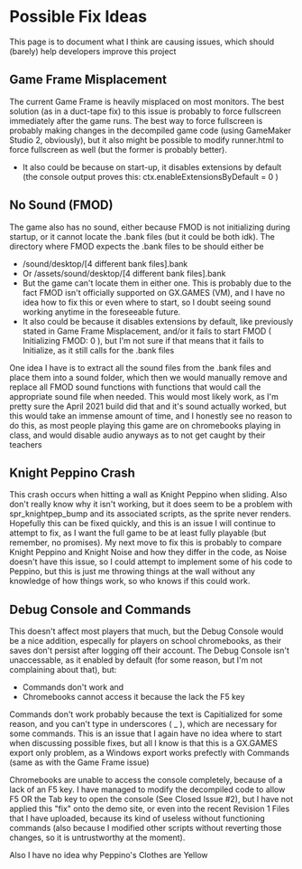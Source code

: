 # Possible Fix Ideas
This page is to document what I think are causing issues, which should (barely) help developers improve this project

## Game Frame Misplacement
The current Game Frame is heavily misplaced on most monitors. The best solution (as in a duct-tape fix) to this issue is probably to force fullscreen immediately after the game runs. The best way to force fullscreen is probably making changes in the decompiled game code
(using GameMaker Studio 2, obviously), but it also might be possible to modify runner.html to force fullscreen as well (but the former is probably better).
- It also could be because on start-up, it disables extensions by default (the console output proves this: ctx.enableExtensionsByDefault = 0 )

## No Sound (FMOD)
The game also has no sound, either because FMOD is not initializing during startup, or it cannot locate the .bank files (but it could be both idk). The directory where FMOD expects the .bank files to be should either be 
- /sound/desktop/[4 different bank files].bank
- Or /assets/sound/desktop/[4 different bank files].bank
- But the game can't locate them in either one.
This is probably due to the fact FMOD isn't officially supported on GX.GAMES (VM), and I have no idea how to fix this or even where to start, so I doubt seeing sound working anytime in the foreseeable future.
- It also could be because it disables extensions by default, like previously stated in Game Frame Misplacement, and/or it fails to start FMOD ( Initializing FMOD: 0 ), but I'm not sure if that means that it fails to Initialize, as it still calls for the .bank files

One idea I have is to extract all the sound files from the .bank files and place them into a sound folder, which then we would manually remove and replace all FMOD sound functions with functions that would call the appropriate sound file when needed. This would most likely work, as I'm pretty sure the April 2021 build did that and it's sound actually worked, but this would take an immense amount of time, and I honestly see no reason to do this, as most people playing this game are on chromebooks playing in class, and would disable audio anyways as to not get caught by their teachers

## Knight Peppino Crash
This crash occurs when hitting a wall as Knight Peppino when sliding. Also don't really know why it isn't working, but it does seem to be a problem with spr_knightpep_bump and its associated scripts, as the sprite never renders. Hopefully this
can be fixed quickly, and this is an issue I will continue to attempt to fix, as I want the full game to be at least fully playable (but remember, no promises). My next move to fix this is probably to compare Knight Peppino and Knight Noise and how they differ in the code, as Noise doesn't have this issue, so I could attempt to implement some of his code to Peppino, but this is just me throwing things at the wall without any knowledge of how things work, so who knows if this could work.

## Debug Console and Commands
This doesn't affect most players that much, but the Debug Console would be a nice addition, especally for players on school chromebooks, as their saves
don't persist after logging off their account. The Debug Console isn't unaccessable, as it enabled by default (for some reason, but I'm not complaining about that), but:
- Commands don't work and
- Chromebooks cannot access it because the lack the F5 key

Commands don't work probably because the text is Capitialized for some reason, and you can't type in underscores ( _ ), which are necessary for some commands. This is an issue that I again have no idea where to start when discussing possible fixes, but all I know is that this is a GX.GAMES export only problem, as a Windows export works prefectly with Commands (same as with the Game Frame issue)

Chromebooks are unable to access the console completely, because of a lack of an F5 key. I have managed to modify the decompiled code to allow F5 OR the Tab key to open the console (See Closed Issue #2), but I have not applied this "fix" onto the
demo site, or even into the recent Revision 1 Files that I have uploaded, because its kind of useless without functioning commands (also because I modified other scripts without reverting those changes, so it is untrustworthy at the moment).

Also I have no idea why Peppino's Clothes are Yellow

